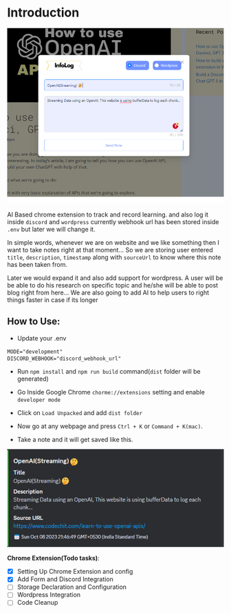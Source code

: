 # Introduction

![MainScreen](./screenshots/stream_1.png)

AI Based chrome extension to track and record learning. and also log it inside `discord` and `wordpress` currently webhook url has been stored inside `.env` but later we will change it.

In simple words, whenever we are on website and we like something then I want to take notes right at that moment... So we are storing user entered `title`, `description`, `timestamp` along with `sourceUrl` to know where this note has been taken from.

Later we would expand it and also add support for wordpress. A user will be be able to do his research on specific topic and he/she will be able to post blog right from here... We are also going to add AI to help users to right things faster in case if its longer

## How to Use:

- Update your .env

```
MODE="development"
DISCORD_WEBHOOK="discord_webhook_url"
```

- Run `npm install` and `npm run build` command(`dist` folder will be generated)
- Go Inside Google Chrome `chorme://extensions` setting and enable `developer mode`
- Click on `Load Unpacked` and add `dist folder`

- Now go at any webpage and press `Ctrl + K` or `Command + K(mac)`.
- Take a note and it will get saved like this.

![Discord](./screenshots/discord.png)


**Chrome Extension(Todo tasks)**:

- [x] Setting Up Chrome Extension and config
- [x] Add Form and Discord Integration
- [ ] Storage Declaration and Configuration
- [ ] Wordpress Integration
- [ ] Code Cleanup